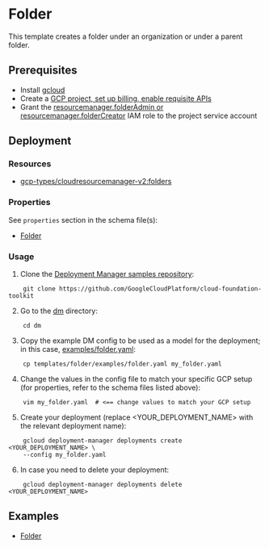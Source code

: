 # Folder

This template creates a folder under an organization or under a parent folder.

## Prerequisites

- Install [gcloud](https://cloud.google.com/sdk)
- Create a [GCP project, set up billing, enable requisite APIs](../project/README.md)
- Grant the [resourcemanager.folderAdmin or resourcemanager.folderCreator](https://cloud.google.com/resource-manager/docs/access-control-folders) IAM role to the project service account

## Deployment

### Resources

- [gcp-types/cloudresourcemanager-v2:folders](https://cloud.google.com/resource-manager/reference/rest/v2/folders/create)


### Properties

See `properties` section in the schema file(s):

-  [Folder](folder.py.schema)

### Usage


1. Clone the [Deployment Manager samples repository](https://github.com/GoogleCloudPlatform/cloud-foundation-toolkit):

```shell
    git clone https://github.com/GoogleCloudPlatform/cloud-foundation-toolkit
```

2. Go to the [dm](../../) directory:

```shell
    cd dm
```

3. Copy the example DM config to be used as a model for the deployment; in this case, [examples/folder.yaml](examples/folder.yaml):

```shell
    cp templates/folder/examples/folder.yaml my_folder.yaml
```

4. Change the values in the config file to match your specific GCP setup (for properties, refer to the schema files listed above):

```shell
    vim my_folder.yaml  # <== change values to match your GCP setup
```

5. Create your deployment (replace <YOUR_DEPLOYMENT_NAME> with the relevant deployment name):

```shell
    gcloud deployment-manager deployments create <YOUR_DEPLOYMENT_NAME> \
    --config my_folder.yaml
```

6. In case you need to delete your deployment:

```shell
    gcloud deployment-manager deployments delete <YOUR_DEPLOYMENT_NAME>
```

## Examples

- [Folder](examples/folder.yaml)
